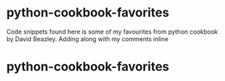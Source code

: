 # python-cookbook-favorites
Code snippets found here is some of my favourites from python cookbook by David Beazley. Adding along with my comments inline
# python-cookbook-favorites

